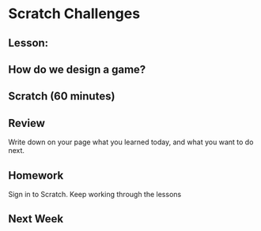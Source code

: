 # Scratch Challenges

## Lesson: 


## How do we design a game?

## Scratch (60 minutes)

## Review 
Write down on your page what you learned today, and what you want to do next.

## Homework
Sign in to Scratch.  Keep working through the lessons

## Next Week



